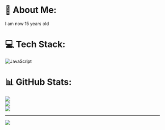 # 💫 About Me:
I am now 15 years old


# 💻 Tech Stack:
![JavaScript](https://img.shields.io/badge/javascript-%23323330.svg?style=for-the-badge&logo=javascript&logoColor=%23F7DF1E)
# 📊 GitHub Stats:
![](https://github-readme-stats.vercel.app/api?username=adamdev20&theme=dark&hide_border=true&include_all_commits=false&count_private=false)<br/>
![](https://github-readme-streak-stats.herokuapp.com/?user=adamdev20&theme=dark&hide_border=true)<br/>
![](https://github-readme-stats.vercel.app/api/top-langs/?username=adamdev20&theme=dark&hide_border=true&include_all_commits=false&count_private=false&layout=compact)

---
[![](https://visitcount.itsvg.in/api?id=adamdev20&icon=0&color=0)](https://visitcount.itsvg.in)

<!-- Proudly created with GPRM ( https://gprm.itsvg.in ) -->
